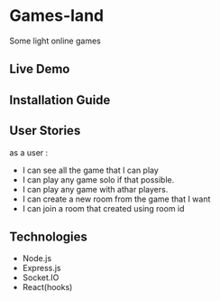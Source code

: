 # Games-land
Some light online games

## Live Demo

## Installation Guide

## User Stories
as a user : 
 - I can see all the game that I can play
 - I can play any game solo if that possible.
 - I can play any game with athar players.
 - I can create a new room from the game that I want
 - I can join a room that created using room id

## Technologies 
- Node.js
- Express.js
- Socket.IO
- React(hooks)
